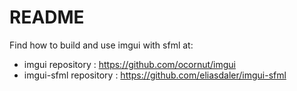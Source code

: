 # README
Find how to build and use imgui with sfml at:
- imgui repository      :  https://github.com/ocornut/imgui
- imgui-sfml repository : https://github.com/eliasdaler/imgui-sfml
